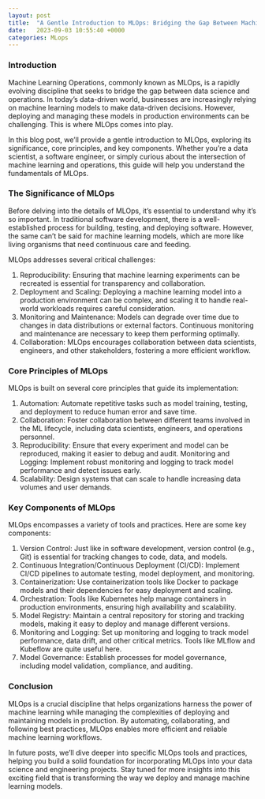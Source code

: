 ```yaml
---
layout: post
title:  "A Gentle Introduction to MLOps: Bridging the Gap Between Machine Learning and Operations"
date:   2023-09-03 10:55:40 +0000
categories: MLops
---
```


### Introduction
Machine Learning Operations, commonly known as MLOps, is a rapidly evolving discipline that seeks to bridge the gap between data science and operations. In today’s data-driven world, businesses are increasingly relying on machine learning models to make data-driven decisions. However, deploying and managing these models in production environments can be challenging. This is where MLOps comes into play.

In this blog post, we’ll provide a gentle introduction to MLOps, exploring its significance, core principles, and key components. Whether you’re a data scientist, a software engineer, or simply curious about the intersection of machine learning and operations, this guide will help you understand the fundamentals of MLOps.

### The Significance of MLOps
Before delving into the details of MLOps, it’s essential to understand why it’s so important. In traditional software development, there is a well-established process for building, testing, and deploying software. However, the same can’t be said for machine learning models, which are more like living organisms that need continuous care and feeding.

MLOps addresses several critical challenges:

1. Reproducibility: Ensuring that machine learning experiments can be recreated is essential for transparency and collaboration.
2. Deployment and Scaling: Deploying a machine learning model into a production environment can be complex, and scaling it to handle real-world workloads requires careful consideration.
3. Monitoring and Maintenance: Models can degrade over time due to changes in data distributions or external factors. Continuous monitoring and maintenance are necessary to keep them performing optimally.
4. Collaboration: MLOps encourages collaboration between data scientists, engineers, and other stakeholders, fostering a more efficient workflow.

### Core Principles of MLOps
MLOps is built on several core principles that guide its implementation:

1. Automation: Automate repetitive tasks such as model training, testing, and deployment to reduce human error and save time.
2. Collaboration: Foster collaboration between different teams involved in the ML lifecycle, including data scientists, engineers, and operations personnel.
3. Reproducibility: Ensure that every experiment and model can be reproduced, making it easier to debug and audit.
Monitoring and Logging: Implement robust monitoring and logging to track model performance and detect issues early.
4. Scalability: Design systems that can scale to handle increasing data volumes and user demands.

### Key Components of MLOps
MLOps encompasses a variety of tools and practices. Here are some key components:

1. Version Control: Just like in software development, version control (e.g., Git) is essential for tracking changes to code, data, and models.
2. Continuous Integration/Continuous Deployment (CI/CD): Implement CI/CD pipelines to automate testing, model deployment, and monitoring.
3. Containerization: Use containerization tools like Docker to package models and their dependencies for easy deployment and scaling.
4. Orchestration: Tools like Kubernetes help manage containers in production environments, ensuring high availability and scalability.
5. Model Registry: Maintain a central repository for storing and tracking models, making it easy to deploy and manage different versions.
6. Monitoring and Logging: Set up monitoring and logging to track model performance, data drift, and other critical metrics. Tools like MLflow and Kubeflow are quite useful here.
7. Model Governance: Establish processes for model governance, including model validation, compliance, and auditing.

### Conclusion
MLOps is a crucial discipline that helps organizations harness the power of machine learning while managing the complexities of deploying and maintaining models in production. By automating, collaborating, and following best practices, MLOps enables more efficient and reliable machine learning workflows.

In future posts, we’ll dive deeper into specific MLOps tools and practices, helping you build a solid foundation for incorporating MLOps into your data science and engineering projects. Stay tuned for more insights into this exciting field that is transforming the way we deploy and manage machine learning models.
